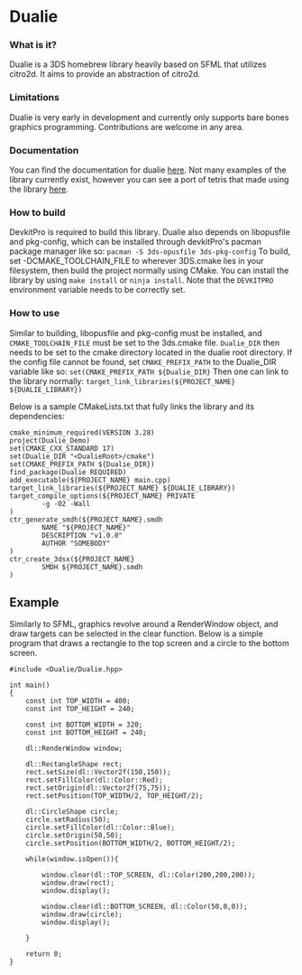 # Dualie

### What is it?
Dualie is a 3DS homebrew library heavily based on SFML that utilizes citro2d. It aims to provide an abstraction of citro2d.

### Limitations
Dualie is very early in development and currently only supports bare bones graphics programming. Contributions are welcome 
in any area. 

### Documentation
You can find the documentation for dualie [here](http://dogbonee.github.io/Dualie). Not many examples of the library currently exist,
however you can see a port of tetris that made using the library [here](https://github.com/Dogbonee/3DS_Tetritime).

### How to build
DevkitPro is required to build this library. Dualie also depends on libopusfile and pkg-config, which can be installed through devkitPro's pacman package manager like so: 
`pacman -S 3ds-opusfile 3ds-pkg-config` To build, set -DCMAKE_TOOLCHAIN_FILE to wherever 3DS.cmake lies in your filesystem,
then build the project normally using CMake. You can install the library by using `make install` or `ninja install`. Note that
the `DEVKITPRO` environment variable needs to be correctly set.

### How to use
Similar to building, libopusfile and pkg-config must be installed, and `CMAKE_TOOLCHAIN_FILE` must be set to the 3ds.cmake file. `Dualie_DIR` then needs to be set to the cmake directory 
located in the dualie root directory. If the config file cannot be found, set `CMAKE_PREFIX_PATH` to the Dualie_DIR variable like so: 
`set(CMAKE_PREFIX_PATH ${Dualie_DIR}` Then one can link to the library normally: `target_link_libraries(${PROJECT_NAME} ${DUALIE_LIBRARY})`  

Below is a sample CMakeLists.txt that fully links the library and its dependencies:

```
cmake_minimum_required(VERSION 3.28)
project(Dualie_Demo)
set(CMAKE_CXX_STANDARD 17)
set(Dualie_DIR "<DualieRoot>/cmake")
set(CMAKE_PREFIX_PATH ${Dualie_DIR})
find_package(Dualie REQUIRED)
add_executable(${PROJECT_NAME} main.cpp)
target_link_libraries(${PROJECT_NAME} ${DUALIE_LIBRARY})
target_compile_options(${PROJECT_NAME} PRIVATE
        -g -O2 -Wall
)
ctr_generate_smdh(${PROJECT_NAME}.smdh
        NAME "${PROJECT_NAME}"
        DESCRIPTION "v1.0.0"
        AUTHOR "SOMEBODY"
)
ctr_create_3dsx(${PROJECT_NAME}
        SMDH ${PROJECT_NAME}.smdh
)
```

## Example

Similarly to SFML, graphics revolve around a RenderWindow object, and draw targets can be selected in the clear function.
Below is a simple program that draws a rectangle to the top screen and a circle to the bottom screen. 

```
#include <Dualie/Dualie.hpp>

int main()
{
    const int TOP_WIDTH = 400;
    const int TOP_HEIGHT = 240;

    const int BOTTOM_WIDTH = 320;
    const int BOTTOM_HEIGHT = 240;

    dl::RenderWindow window;

    dl::RectangleShape rect;
    rect.setSize(dl::Vector2f(150,150));
    rect.setFillColor(dl::Color::Red);
    rect.setOrigin(dl::Vector2f(75,75));
    rect.setPosition(TOP_WIDTH/2, TOP_HEIGHT/2);

    dl::CircleShape circle;
    circle.setRadius(50);
    circle.setFillColor(dl::Color::Blue);
    circle.setOrigin(50,50);
    circle.setPosition(BOTTOM_WIDTH/2, BOTTOM_HEIGHT/2);

    while(window.isOpen()){

        window.clear(dl::TOP_SCREEN, dl::Color(200,200,200));
        window.draw(rect);
        window.display();

        window.clear(dl::BOTTOM_SCREEN, dl::Color(50,0,0));
        window.draw(circle);
        window.display();

    }

    return 0;
}
```


